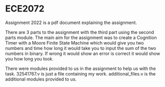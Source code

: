 # ECE2072
Assignment 2022 is a pdf document explaining the assignment.

There are 3 parts to the assignment with the third part using the second parts module. 
The main aim for the assignment was to create a Cognition Timer with a Moore Finite State Machine which would give you two numbers and time how long it would take you to input the sum of the two numbers in binary. If wrong it would show an error is correct it would show you how long you took. 


There were modules provided to us in the assignment to help us with the task.
32541767.v is just a file containing my work.
additional_files.v is the additional modules provided to us.

